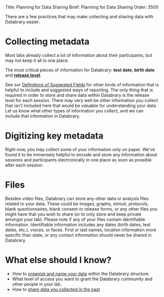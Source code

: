 Title: Planning for Data Sharing
Brief: Planning for Data Sharing
Order: 3500

There are a few practices that may make collecting and sharing data with Databrary easier.

# Collecting metadata

Most labs already collect a lot of information about their participants, but may not keep it all in one place.

The most critical pieces of information for Databrary: **test date**, **birth date** and **[release level](|filename|../releasing-data/release-levels.md)**.

See our [Definitions of Suggested Fields](|filename|contributing/definitions.md) for other kinds of information that is helpful to include and suggested ways of reporting.
The only thing that is required in order to store and share data within Databrary is the release level for each session.
There may very well be other information you collect that isn't included here that would be valuable for understanding your data.
Let us know what other types of information you collect, and we can include that information in Databrary.

# Digitizing key metadata

Right now, you may collect some of your information only on paper.
We've found it to be immensely helpful to encode and store any information about sessions and participants electronically in one place as soon as possible after each session.


# Files

Besides video files, Databrary can store any other data or analysis files related to your data.
These could be images, graphs, stimuli, protocols, blank questionnaires, blank consent or release forms, or any other files you might have that you wish to share (or to only store and keep private amongst your lab).
Please note if any of your files contain identifiable information.
Identifiable information includes any dates (birth dates, test dates, etc.), voices, or faces.
First or last names, location information more specific than state, or any contact information should never be shared in Databrary.

<!-- We should rewrite this but I'm stopping here.
You may also want to review your file naming conventions, so that it is easy to identify which files are associated with each session.-->

# What else should I know?

* How to [organize and name your data](|filename|contributing/organizing-your-data.md) within the Databrary structure.
* What level of access you want to grant the Databrary community and other people in your lab.
* How to [share data you collected in the past](|filename|releasing-data/grandfathering-data.md)
